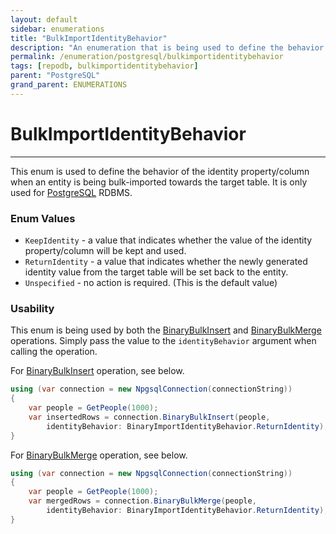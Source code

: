 ```yaml
---
layout: default
sidebar: enumerations
title: "BulkImportIdentityBehavior"
description: "An enumeration that is being used to define the behavior of the identity property/column when an entity is being bulk-imported towards the target table."
permalink: /enumeration/postgresql/bulkimportidentitybehavior
tags: [repodb, bulkimportidentitybehavior]
parent: "PostgreSQL"
grand_parent: ENUMERATIONS
---
```


# BulkImportIdentityBehavior

---

This enum is used to define the behavior of the identity property/column when an entity is being bulk-imported towards the target table. It is only used for [PostgreSQL](https://www.nuget.org/packages/RepoDb.PostgreSql.BulkOperations) RDBMS.

### Enum Values

- `KeepIdentity` - a value that indicates whether the value of the identity property/column will be kept and used.
- `ReturnIdentity` - a value that indicates whether the newly generated identity value from the target table will be set back to the entity.
- `Unspecified` - no action is required. (This is the default value)

### Usability

This enum is being used by both the [BinaryBulkInsert](/operation/binarybulkinsert) and [BinaryBulkMerge](/operation/binarybulkmerge) operations. Simply pass the value to the `identityBehavior` argument when calling the operation.

For [BinaryBulkInsert](/operation/binarybulkinsert) operation, see below.

```csharp
using (var connection = new NpgsqlConnection(connectionString))
{
    var people = GetPeople(1000);
    var insertedRows = connection.BinaryBulkInsert(people,
        identityBehavior: BinaryImportIdentityBehavior.ReturnIdentity);
}
```

For [BinaryBulkMerge](/operation/binarybulkmerge) operation, see below.

```csharp
using (var connection = new NpgsqlConnection(connectionString))
{
    var people = GetPeople(1000);
    var mergedRows = connection.BinaryBulkMerge(people,
        identityBehavior: BinaryImportIdentityBehavior.ReturnIdentity);
}
```